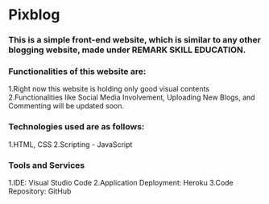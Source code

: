 # Pixblog
### This is a simple front-end website, which is similar to any other blogging website, made under REMARK SKILL EDUCATION.

### Functionalities of this website are:
  1.Right now this website is holding only good visual contents
  2.Functionalities like Social Media Involvement, Uploading New Blogs, and Commenting will be updated soon.

### Technologies used are as follows:
  1.HTML, CSS
  2.Scripting - JavaScript

### Tools and Services
  1.IDE: Visual Studio Code
  2.Application Deployment: Heroku
  3.Code Repository: GitHub
